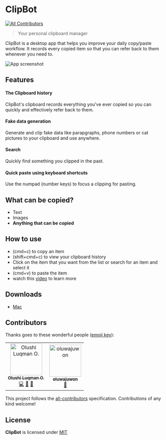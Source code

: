 # ClipBot

[![All Contributors](https://img.shields.io/badge/all_contributors-2-orange.svg?style=flat-square)](#contributors)

> Your personal clipboard manager

ClipBot is a desktop app that helps you improve your daily copy/paste workflow. It
records every copied item so that you can refer back to them whenever you need
to.

![App screenshot](https://raw.githubusercontent.com/codeshifu/clipbot/master/screenshots/photo.png)

## Features

#### The Clipboard history

ClipBot's clipboard records everything you've ever copied so you can quickly and effectively refer back to them.

#### Fake data generation

Generate and clip fake data like parapgraphs, phone numbers or cat pictures to your
clipboard and use anywhere.

#### Search

Quickly find something you clipped in the past.

#### Quick paste using keyboard shortcuts

Use the numpad (number keys) to focus a clipping for pasting.

## What can be copied?

- Text
- Images
- **Anything that can be copied**

## How to use

- (cmd+c) to copy an item
- (shift+cmd+c) to view your clipboard history
- Click on the item that you want from the list or search for an item and select it
- (cmd+v) to paste the item
- watch this [video](https://youtu.be/xa7DuNNFjiQ) to learn more

## Downloads

- [Mac](https://drive.google.com/uc?export=download&id=16DRdc9qVpSq2-D5RBvV_3IjbXpISr0Le)

## Contributors

Thanks goes to these wonderful people ([emoji key](https://allcontributors.org/docs/en/emoji-key)):

<!-- ALL-CONTRIBUTORS-LIST:START - Do not remove or modify this section -->
<!-- prettier-ignore -->
<table><tr><td align="center"><a href="https://twitter.com/codeshifu"><img src="https://avatars0.githubusercontent.com/u/5154605?v=4" width="100px;" alt="Olushi Luqman O."/><br /><sub><b>Olushi Luqman O.</b></sub></a><br /><a href="https://github.com/codeshifu/clipbot/commits?author=codeshifu" title="Code">💻</a> <a href="https://github.com/codeshifu/clipbot/commits?author=codeshifu" title="Documentation">📖</a> <a href="#maintenance-codeshifu" title="Maintenance">🚧</a></td><td align="center"><a href="https://github.com/oluwajuwon"><img src="https://avatars0.githubusercontent.com/u/29441898?v=4" width="100px;" alt="oluwajuwon"/><br /><sub><b>oluwajuwon</b></sub></a><br /><a href="https://github.com/codeshifu/clipbot/commits?author=oluwajuwon" title="Documentation">📖</a></td></tr></table>

<!-- ALL-CONTRIBUTORS-LIST:END -->

This project follows the
[all-contributors](https://github.com/all-contributors/all-contributors)
specification. Contributions of any kind welcome!

## License

**ClipBot** is licensed under [MIT](https://github.com/codeshifu/clipbot/blob/master/LICENSE)
